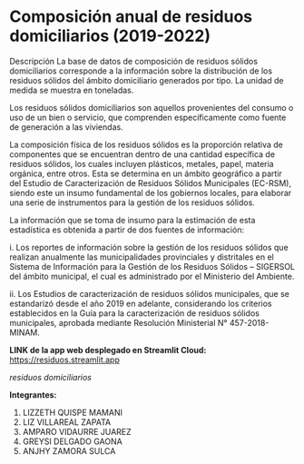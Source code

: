 # Composición anual de residuos domiciliarios (2019-2022)


Descripción	La base de datos de composición de residuos sólidos domiciliarios corresponde a la información sobre la distribución de los residuos sólidos del ámbito domiciliario generados por tipo. La unidad de medida se muestra en toneladas.

Los residuos sólidos domiciliarios son aquellos provenientes del consumo o uso de un bien o servicio, que comprenden específicamente como fuente de generación a las viviendas.

La composición física de los residuos sólidos es la proporción relativa de componentes que se encuentran dentro de una cantidad específica de residuos sólidos, los cuales incluyen plásticos, metales, papel, materia orgánica, entre otros. Esta se determina en un ámbito geográfico a partir del Estudio de Caracterización de Residuos Sólidos Municipales (EC-RSM), siendo este un insumo fundamental de los gobiernos locales, para elaborar una serie de instrumentos para la gestión de los residuos sólidos.

La información que se toma de insumo para la estimación de esta estadística es obtenida a partir de dos fuentes de información: 


i.	Los reportes de información sobre la gestión de los residuos sólidos que realizan anualmente las municipalidades provinciales y distritales en el Sistema de Información para la Gestión de los Residuos Sólidos – SIGERSOL del ámbito municipal, el cual es administrado por el Ministerio del Ambiente.

ii.	Los Estudios de caracterización de residuos sólidos municipales, que se estandarizó desde el año 2019 en adelante, considerando los criterios establecidos en la Guía para la caracterización de residuos sólidos municipales, aprobada mediante Resolución Ministerial N° 457-2018-MINAM.


**LINK de la app web desplegado en Streamlit Cloud:**
https://residuos.streamlit.app

*residuos domiciliarios*

**Integrantes:**


1. LIZZETH QUISPE MAMANI
2. LIZ VILLAREAL ZAPATA
3. AMPARO VIDAURRE JUAREZ 
4. GREYSI DELGADO GAONA
5. ANJHY ZAMORA SULCA 
